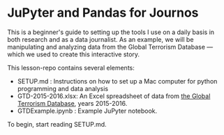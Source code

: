 # JuPyter and Pandas for Journos

This is a beginner's guide to setting up the tools I use on a daily basis in both research and as a data journalist. As an example, we will be manipulating and analyzing data from the Global Terrorism Database — which we used to create this interactive story.

This lesson-repo contains several elements:
* SETUP.md : Instructions on how to set up a Mac computer for python programming and data analysis
* GTD-2015-2016.xlsx: An Excel spreadsheet of data from [the Global Terrorism Database](https://www.start.umd.edu/gtd/), years 2015-2016.
* GTDExample.ipynb : Example JuPyter notebook.

To begin, start reading SETUP.md.
